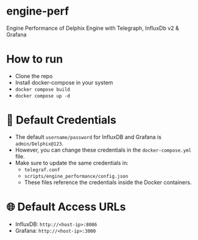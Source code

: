 # engine-perf
Engine Performance of Delphix Engine with Telegraph, InfluxDb v2 &amp; Grafana

# How to run
- Clone the repo
- Install docker-compose in your system
- `docker compose build`
- `docker compose up -d`

# 🔐 Default Credentials
- The default `username/password` for InfluxDB and Grafana is `admin/Delphix@123`.
- However, you can change these credentials in the `docker-compose.yml` file.
- Make sure to update the same credentials in:
  - `telegraf.conf`
  - `scripts/engine_performance/config.json`
  - These files reference the credentials inside the Docker containers.

# 🌐 Default Access URLs
- InfluxDB: `http://<host-ip>:8086`
- Grafana: `http://<host-ip>:3000`
